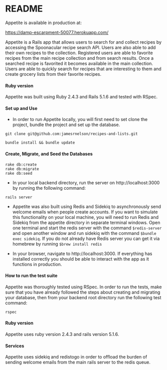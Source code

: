 # README

Appetite is available in production at:

https://damp-escarpment-50077.herokuapp.com/


Appetite is a Rails app that allows users to search for and collect recipes by accessing the Spoonacular recipe search API. Users are also able to add their own recipes to the collection. Registered users are able to favorite recipes from the main recipe collection and from search results. Once a searched recipe is favorited it becomes available in the main collection.  Users are able to quickly search for recipes that are interesting to them and create grocery lists from their favorite recipes.

#### Ruby version

Appetite was built using Ruby 2.4.3 and Rails 5.1.6 and tested with RSpec.

#### Set up and Use

* In order to run Appetite locally, you will first need to set clone the project, bundle the project and set up the database.

```shell
git clone git@github.com:jamesrnelson/recipes-and-lists.git
```

```shell
bundle install && bundle update
```

#### Create, Migrate, and Seed the Databases
```shell
rake db:create
rake db:migrate
rake db:seed
```

* In your local backend directory, run the server on http://localhost:3000 by running the following command:

```shell
rails server
```
* Appetite was also built using Redis and Sidekiq to asynchronously send welcome emails when people create accounts. If you want to simulate this functionality on your local machine, you will need to run Redis and Sidekiq from the appetite directory in separate terminal windows. Open one terminal and start the redis server with the command `$redis-server` and open another window and run sidekiq with the command `$bundle exec sidekiq`. If you do not already have Redis server you can get it via homebrew by running `$brew install redis`

* In  your browser, navigate to http://localhost:3000. If everything has installed correctly you should be able to interact with the app as it functions in production.

#### How to run the test suite

Appetite was thoroughly tested using RSpec. In order to run the tests, make sure that you have already followed the steps about creating and migrating your database, then from your backend root directory run the following test command:

```shell
rspec
```

#### Ruby version

Appetite uses ruby version 2.4.3 and rails version 5.1.6.

#### Services

Appetite uses sidekiq and redistogo in order to offload the burden of sending welcome emails from the main rails server to the redis queue.
